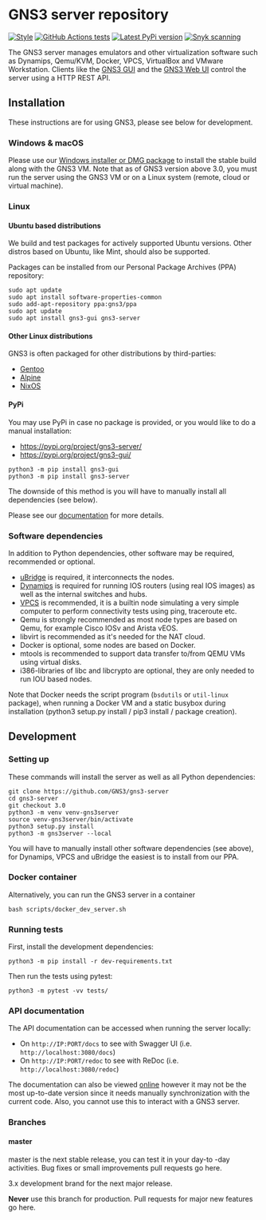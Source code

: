 # GNS3 server repository

[![Style](https://img.shields.io/badge/code%20style-black-000000.svg)](https://github.com/psf/black)
[![GitHub Actions tests](https://github.com/GNS3/gns3-server/workflows/testing/badge.svg?branch=3.0)](https://github.com/GNS3/gns3-server/actions?query=workflow%3Atesting+branch%3A3.0)
[![Latest PyPi version](https://img.shields.io/pypi/v/gns3-server.svg)](https://pypi.python.org/pypi/gns3-server)
[![Snyk scanning](https://snyk.io/test/github/GNS3/gns3-server/badge.svg)](https://snyk.io/test/github/GNS3/gns3-server)

The GNS3 server manages emulators and other virtualization software such as Dynamips, Qemu/KVM, Docker, VPCS, VirtualBox and VMware Workstation.
Clients like the [GNS3 GUI](https://github.com/GNS3/gns3-gui/) and the [GNS3 Web UI](https://github.com/GNS3/gns3-web-ui>) control the server using a HTTP REST API.

## Installation

These instructions are for using GNS3, please see below for development.

### Windows & macOS

Please use our [Windows installer or DMG package](https://gns3.com/software/download) to install the stable build along with the GNS3 VM.
Note that as of GNS3 version above 3.0, you must run the server using the GNS3 VM or on a Linux system (remote, cloud or virtual machine).

### Linux

#### Ubuntu based distributions

We build and test packages for actively supported Ubuntu versions.
Other distros based on Ubuntu, like Mint, should also be supported.

Packages can be installed from our Personal Package Archives (PPA) repository:

```shell
sudo apt update
sudo apt install software-properties-common
sudo add-apt-repository ppa:gns3/ppa
sudo apt update                                
sudo apt install gns3-gui gns3-server
```

#### Other Linux distributions

GNS3 is often packaged for other distributions by third-parties:

* [Gentoo](https://packages.gentoo.org/package/net-misc/gns3-server)
* [Alpine](https://pkgs.alpinelinux.org/package/v3.10/community/x86_64/gns3-server)
* [NixOS](https://search.nixos.org/packages?channel=21.11&from=0&size=50&sort=relevance&type=packages&query=gns3-server)

#### PyPi

You may use PyPi in case no package is provided, or you would like to do a manual installation:

* https://pypi.org/project/gns3-server/
* https://pypi.org/project/gns3-gui/

```shell
python3 -m pip install gns3-gui
python3 -m pip install gns3-server
```

The downside of this method is you will have to manually install all dependencies (see below).

Please see our [documentation](https://docs.gns3.com/docs/getting-started/installation/linux) for more details.

### Software dependencies

In addition to Python dependencies, other software may be required, recommended or optional.

* [uBridge](https://github.com/GNS3/ubridge/) is required, it interconnects the nodes.
* [Dynamips](https://github.com/GNS3/dynamips/) is required for running IOS routers (using real IOS images) as well as the internal switches and hubs.
* [VPCS](https://github.com/GNS3/vpcs/) is recommended, it is a builtin node simulating a very simple computer to perform connectivity tests using ping, traceroute etc.
* Qemu is strongly recommended as most node types are based on Qemu, for example Cisco IOSv and Arista vEOS.
* libvirt is recommended as it's needed for the NAT cloud.
* Docker is optional, some nodes are based on Docker.
* mtools is recommended to support data transfer to/from QEMU VMs using virtual disks.
* i386-libraries of libc and libcrypto are optional, they are only needed to run IOU based nodes.

Note that Docker needs the script program (`bsdutils` or `util-linux` package), when running a Docker VM and a static busybox during installation (python3 setup.py install / pip3 install / package creation).

## Development

### Setting up

These commands will install the server as well as all Python dependencies:

```shell
git clone https://github.com/GNS3/gns3-server
cd gns3-server
git checkout 3.0
python3 -m venv venv-gns3server
source venv-gns3server/bin/activate
python3 setup.py install
python3 -m gns3server --local
```

You will have to manually install other software dependencies (see above), for Dynamips, VPCS and uBridge the easiest is to install from our PPA.

### Docker container

Alternatively, you can run the GNS3 server in a container

```shell
bash scripts/docker_dev_server.sh
```

### Running tests

First, install the development dependencies:

```shell
python3 -m pip install -r dev-requirements.txt
```

Then run the tests using pytest:

```shell
python3 -m pytest -vv tests/
```

### API documentation

The API documentation can be accessed when running the server locally:

* On `http://IP:PORT/docs` to see with Swagger UI (i.e. `http://localhost:3080/docs`)
* On `http://IP:PORT/redoc` to see with ReDoc (i.e. `http://localhost:3080/redoc`)

The documentation can also be viewed [online](http://apiv3.gns3.net) however it may not be the most up-to-date version since it needs manually synchronization with the current code. Also, you cannot use this to interact with a GNS3 server.

### Branches

#### master

master is the next stable release, you can test it in your day-to -day activities.
Bug fixes or small improvements pull requests go here.

3.x development brand for the next major release.

**Never** use this branch for production. Pull requests for major new features go here.